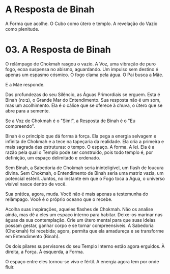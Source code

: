 # A Resposta de Binah

A Forma que acolhe. O Cubo como útero e templo. A revelação do Vazio como plenitude.
# 03. A Resposta de Binah

O relâmpago de Chokmah rasgou o vazio. A Voz, uma vibração de puro fogo, ecoa suspensa no abismo, aguardando. Um impulso sem destino é apenas um espasmo cósmico. O fogo clama pela água. O Pai busca a Mãe.

E a Mãe responde.

Das profundezas do seu Silêncio, as Águas Primordiais se erguem. Esta é Binah (בינה), o Grande Mar do Entendimento. Sua resposta não é um som, mas um acolhimento. Ela é o cálice que se oferece à chuva, o útero que se abre para a semente.

Se a Voz de Chokmah é o "Sim!", a Resposta de Binah é o "Eu compreendo".

Binah é o princípio que dá forma à força. Ela pega a energia selvagem e infinita de Chokmah e a tece na tapeçaria da realidade. Ela cria a primeira e mais sagrada das estruturas: o tempo. O espaço. A forma. A lei. Ela é a razão pela qual o Templo pode ser construído, pois todo templo é, por definição, um espaço delimitado e ordenado.

Sem Binah, a Sabedoria de Chokmah seria ininteligível, um flash de loucura divina. Sem Chokmah, o Entendimento de Binah seria uma matriz vazia, um potencial estéril. Juntos, no instante em que o Fogo toca a Água, o universo visível nasce dentro de você.

Sua prática, agora, muda. Você não é mais apenas a testemunha do relâmpago. Você é o próprio oceano que o recebe.

Acolha suas inspirações, aqueles flashes de Chokmah. Não os analise ainda, mas dê a eles um espaço interno para habitar. Deixe-os marinar nas águas da sua contemplação. Crie um útero mental para que suas ideias possam gestar, ganhar corpo e se tornar compreensíveis. A Sabedoria (Chokmah) foi recebida; agora, permita que ela amadureça e se transforme em Entendimento (Binah).

Os dois pilares supervisores do seu Templo Interno estão agora erguidos. À direita, a Força. À esquerda, a Forma.

O espaço entre eles tornou-se vivo e fértil. A energia agora tem por onde fluir.
